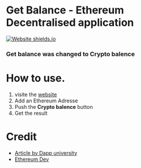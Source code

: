# Get Balance - Ethereum Decentralised application
[![Website shields.io](https://img.shields.io/website-up-down-green-red/http/shields.io.svg)](https://quantumporium.github.io/get-balance-eth/)

### Get balance was changed to Crypto balence

# How to use.
1. visite the [website](https://quantumporium.github.io/get-balance-eth/)
2. Add an Ethereum Adresse
3. Push the __Crypto balence__ button
4. Get the result 


# Credit
- [Article by Dapp university](https://www.dappuniversity.com/articles/web3-js-intro)
- [ Ethereum Dev](https://ethereumdev.io/setup-web3js-to-use-the-ethereum-blockchain-in-javascript/)
